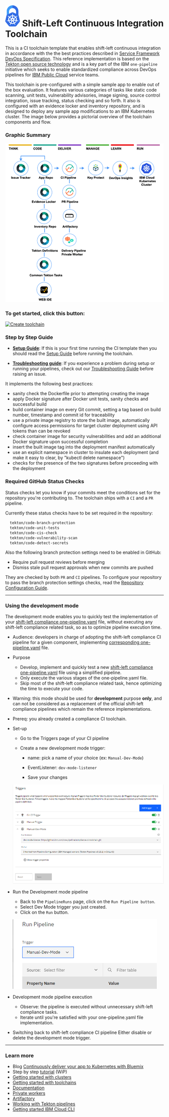 
# ![Icon](./.bluemix/secure-lock-kubernetes.png) Shift-Left Continuous Integration Toolchain

This is a CI toolchain template that enables shift-left continuous integration in accordance with the the best practices described in [Service Framework DevOps Specification](https://pages.github.ibm.com/CloudEngineering/system_architecture/devops/). This reference implementation is based on the [Tekton open source technology](https://tekton.dev/) and is a key part of the IBM `one-pipeline` initiative which seeks to enable standardized compliance across DevOps pipelines for [IBM Public Cloud](https://www.ibm.com/cloud/public) service teams.

This toolchain is pre-configured with a simple sample app to enable out of the box evaluation. It features various categories of tasks like static code scanning, unit tests, vulnerability advisories, image signing, source control integration, issue tracking, status checking and so forth. It also is configured with an evidence locker and inventory repository, and is designed to deploy any sample app modifications to an IBM Kubernetes cluster. The image below provides a pictorial overview of the toolchain components and flow.

### Graphic Summary

![Icon](./.bluemix/toolchain.png)

### To get started, click this button:
[![Create toolchain](https://cloud.ibm.com/devops/graphics/create_toolchain_button.png)](https://cloud.ibm.com/devops/setup/deploy?repository=https://github.ibm.com/one-pipeline/compliance-ci-toolchain&env_id=ibm:yp:us-south)


### Step by Step Guide

- **[Setup Guide](./docs/compliance-ci-toolchain-setup.md)**: 
If this is your first time running the CI template then you should read the [Setup Guide](./docs/compliance-ci-toolchain-setup.md) before running the toolchain. 

- **[Troubleshooting guide](https://github.ibm.com/one-pipeline/docs/blob/master/troubleshooting.md)**:
If you experience a problem during setup or running your pipelines, check out our [Troubleshooting Guide](https://github.ibm.com/one-pipeline/docs/blob/master/troubleshooting.md) before raising an issue.

It implements the following best practices:

- sanity check the Dockerfile prior to attempting creating the image
- apply Docker signature after Docker unit tests, sanity checks and successful build
- build container image on every Git commit, setting a tag based on build number, timestamp and commit id for traceability
- use a private image registry to store the built image, automatically configure access permissions for target cluster deployment using API tokens than can be revoked
- check container image for security vulnerabilities and add an additional Docker signature upon successful completion
- insert the built image tag into the deployment manifest automatically
- use an explicit namespace in cluster to insulate each deployment (and make it easy to clear, by "kubectl delete namespace")
- checks for the presence of the two signatures before proceeding with the deployment

### Required GitHub Status Checks

Status checks let you know if your commits meet the conditions set for the repository you're contributing to. The toolchain ships with a `CI` and a `PR` pipeline.

Currently these status checks have to be set required in the repository:

      tekton/code-branch-protection
      tekton/code-unit-tests
      tekton/code-cis-check
      tekton/code-vulnerability-scan
      tekton/code-detect-secrets

Also the following branch protection settings need to be enabled in GitHub:

   * Require pull request reviews before merging
   * Dismiss stale pull request approvals when new commits are pushed

They are checked by both `PR` and `CI` pipelines. To configure your repository to pass the branch protection settings checks, read the [Repository Configuration Guide](./docs/github-repository-configuration.md).

---
### Using the development mode
The development mode enables you to quickly test the implementation of your [shift-left compliance one-pipeline.yaml](https://pages.github.ibm.com/one-pipeline/docs/#/custom-scripts) file, without executing any shift-left compliance related task, so as to optimize pipeline execution time.

* Audience: developers in charge of adopting the shift-left compliance CI pipeline for a given component, implementing [corresponding one-pipeline.yaml](https://pages.github.ibm.com/one-pipeline/docs/#/custom-scripts) file.

* Purpose

  - Develop, implement and quickly test a new [shift-left compliance one-pipeline.yaml](https://pages.github.ibm.com/one-pipeline/docs/#/custom-scripts) file using a simplified pipeline.
  - Only execute the various stages of the one-pipeline.yaml file.
  - Skip most of the shift-left compliance related task, hence optimizing the time to execute your code.

* Warning: this mode should be used for **development** purpose **only**, and can not be considered as a replacement of the official shift-left compliance pipelines which remain the reference implementations.

* Prereq: you already created a compliance CI toolchain.

* Set-up
  - Go to the Triggers page of your CI pipeline
  - Create a new development mode trigger:

    - name: pick a name of your choice (ex: `Manual-Dev-Mode`)

    - EventListener: `dev-mode-listener`

    - Save your changes

  ![Icon](./.bluemix/dev-mode-trigger.png)

* Run the Development mode pipeline
  - Back to the `PipelineRuns` page, click on the `Run Pipeline button`.
  - Select Dev Mode trigger you just created.
  - Click on the `Run` button.

  ![Icon](./.bluemix/run-dev-mode.png)

* Development mode pipeline execution
  - Observe: the pipeline is executed without unnecessary shift-left compliance tasks.
  - Iterate until you're satisfied with your one-pipeline.yaml file implementation.

* Switching back to shift-left compliance CI pipeline
Either disable or delete the development mode trigger.

---
### Learn more

* Blog [Continuously deliver your app to Kubernetes with Bluemix](https://www.ibm.com/blogs/bluemix/2017/07/continuously-deliver-your-app-to-kubernetes-with-bluemix/)
* Step by step [tutorial](https://www.ibm.com/cloud/architecture/tutorials/tekton-pipeline-with-compliance-automation-kubernetes) (WiP)
* [Getting started with clusters](https://cloud.ibm.com/docs/containers?topic=containers-getting-started)
* [Getting started with toolchains](https://cloud.ibm.com/devops/getting-started)
* [Documentation](https://cloud.ibm.com/docs/services/ContinuousDelivery?topic=ContinuousDelivery-getting-started&pos=2)
* [Private workers](https://cloud.ibm.com/docs/ContinuousDelivery?topic=ContinuousDelivery-install-private-workers)
* [Artifactory](https://www.ibm.com/garage/method/practices/deliver/tool_artifactory)
* [Working with Tekton pipelines](https://cloud.ibm.com/docs/services/ContinuousDelivery?topic=ContinuousDelivery-tekton-pipelines)
* [Getting started IBM Cloud CLI](https://cloud.ibm.com/docs/cli?topic=cloud-cli-getting-started)
